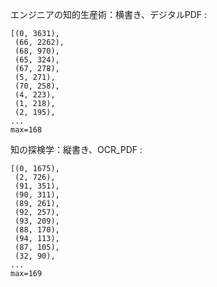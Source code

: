 
エンジニアの知的生産術：横書き、デジタルPDF
:

```
[(0, 3631),
 (66, 2262),
 (68, 970),
 (65, 324),
 (67, 278),
 (5, 271),
 (70, 258),
 (4, 223),
 (1, 218),
 (2, 195),
...
max=168
```


知の探検学：縦書き、OCR_PDF
:

```
[(0, 1675),
 (2, 726),
 (91, 351),
 (90, 311),
 (89, 261),
 (92, 257),
 (93, 209),
 (88, 170),
 (94, 113),
 (87, 105),
 (32, 90),
...
max=169
```


